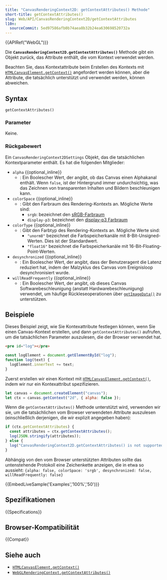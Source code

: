 ```yaml
---
title: "CanvasRenderingContext2D: getContextAttributes() Methode"
short-title: getContextAttributes()
slug: Web/API/CanvasRenderingContext2D/getContextAttributes
l10n:
  sourceCommit: 5ed97586afb0b74aea8b32b24ea630698520732a
---
```


{{APIRef("WebGL")}}

Die **`CanvasRenderingContext2D.getContextAttributes()`** Methode gibt ein Objekt zurück, das Attribute enthält, die vom Kontext verwendet werden.

Beachten Sie, dass Kontextattribute beim Erstellen des Kontexts mit [`HTMLCanvasElement.getContext()`](/de/docs/Web/API/HTMLCanvasElement/getContext) angefordert werden können, aber die Attribute, die tatsächlich unterstützt und verwendet werden, können abweichen.

## Syntax

```js-nolint
getContextAttributes()
```

### Parameter

Keine.

### Rückgabewert

Ein `CanvasRenderingContext2DSettings` Objekt, das die tatsächlichen Kontextparameter enthält.
Es hat die folgenden Mitglieder:

- `alpha` {{optional_inline}}
  - : Ein Boolescher Wert, der angibt, ob das Canvas einen Alphakanal enthält.
    Wenn `false`, ist der Hintergrund immer undurchsichtig, was das Zeichnen von transparenten Inhalten und Bildern beschleunigen kann.
- `colorSpace` {{optional_inline}}
  - : Gibt den Farbraum des Rendering-Kontexts an. Mögliche Werte sind:
    - `srgb`: bezeichnet den [sRGB-Farbraum](https://en.wikipedia.org/wiki/SRGB)
    - `display-p3`: bezeichnet den [display-p3 Farbraum](https://en.wikipedia.org/wiki/DCI-P3)
- `colorType` {{optional_inline}}
  - : Gibt den Farbtyp des Rendering-Kontexts an. Mögliche Werte sind:
    - `"unorm8"` bezeichnet die Farbspeicherkanäle mit 8-Bit-Unsigned-Werten. Dies ist der Standardwert.
    - `"float16"` bezeichnet die Farbspeicherkanäle mit 16-Bit-Floating-Point-Werten.
- `desynchronized` {{optional_inline}}
  - : Ein Boolescher Wert, der angibt, dass der Benutzeragent die Latenz reduziert hat, indem der Malzyklus des Canvas vom Ereignisloop desynchronisiert wurde.
- `willReadFrequently` {{optional_inline}}
  - : Ein Boolescher Wert, der angibt, ob dieses Canvas Softwarebeschleunigung (anstatt Hardwarebeschleunigung) verwendet, um häufige Rückleseoperationen über [`getImageData()`](/de/docs/Web/API/CanvasRenderingContext2D/getImageData) zu unterstützen.

## Beispiele

Dieses Beispiel zeigt, wie Sie Kontexattribute festlegen können, wenn Sie einen Canvas-Kontext erstellen, und dann `getContextAttributes()` aufrufen, um die tatsächlichen Parameter auszulesen, die der Browser verwendet hat.

```html hidden
<pre id="log"></pre>
```

```js hidden
const logElement = document.getElementById("log");
function log(text) {
  logElement.innerText += text;
}
```

Zuerst erstellen wir einen Kontext mit [`HTMLCanvasElement.getContext()`](/de/docs/Web/API/HTMLCanvasElement/getContext), indem wir nur ein Kontexattribut spezifizieren.

```js
let canvas = document.createElement("canvas");
let ctx = canvas.getContext("2d", { alpha: false });
```

Wenn die `getContextAttributes()` Methode unterstützt wird, verwenden wir sie, um die tatsächlichen vom Browser verwendeten Attribute auszulesen (einschließlich derjenigen, die wir explizit angegeben haben):

```js
if (ctx.getContextAttributes) {
  const attributes = ctx.getContextAttributes();
  log(JSON.stringify(attributes));
} else {
  log("CanvasRenderingContext2D.getContextAttributes() is not supported");
}
```

Abhängig von den vom Browser unterstützten Attributen sollte das untenstehende Protokoll eine Zeichenkette anzeigen, die in etwa so aussieht: `{alpha: false, colorSpace: 'srgb', desynchronized: false, willReadFrequently: false}`

{{EmbedLiveSample('Examples','100%','50')}}

## Spezifikationen

{{Specifications}}

## Browser-Kompatibilität

{{Compat}}

## Siehe auch

- [`HTMLCanvasElement.getContext()`](/de/docs/Web/API/HTMLCanvasElement/getContext)
- [`WebGLRenderingContext.getContextAttributes()`](/de/docs/Web/API/WebGLRenderingContext/getContextAttributes)

